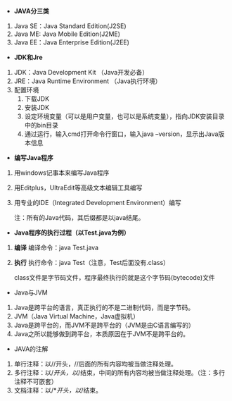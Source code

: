 * **JAVA分三类**
 1. Java SE：Java Standard Edition(J2SE)
 2. Java ME: Java Mobile Edition(J2ME)
 3. Java EE：Java Enterprise Edition(J2EE)
 
* **JDK和Jre**
 1. JDK：Java Development Kit （Java开发必备）
 2. JRE：Java Runtime Environment （Java执行环境）
 3. 配置环境
    1.	下载JDK
    2.	安装JDK
    3.	设定环境变量（可以是用户变量，也可以是系统变量），指向JDK安装目录中的bin目录
    4.	通过运行，输入cmd打开命令行窗口，输入java –version，显示出Java版本信息
* **编写Java程序**
 1. 用windows记事本来编写Java程序
 2. 用Editplus，UltraEdit等高级文本编辑工具编写
 3. 用专业的IDE（Integrated Development Environment）编写

    注：所有的Java代码，其后缀都是以java结尾。
* **Java程序的执行过程（以Test.java为例）**
 1. **编译** 编译命令：java Test.java
 2. **执行** 执行命令：java Test（注意，Test后面没有.class）
 
     class文件是字节码文件，程序最终执行的就是这个字节码(bytecode)文件
* Java与JVM
 1. Java是跨平台的语言，真正执行的不是二进制代码，而是字节码。
 2. JVM（Java Virtual Machine，Java虚拟机）
 3. Java是跨平台的，而JVM不是跨平台的（JVM是由C语言编写的）
 4. Java之所以能够做到跨平台，本质原因在于JVM不是跨平台的。
* JAVA的注解
 1. 单行注释：以//开头，//后面的所有内容均被当做注释处理。
 2. 多行注释：以/*开头，以*/结束，中间的所有内容均被当做注释处理。（注：多行注释不可嵌套）
 3. 文档注释：以/**开头，以*/结束。
